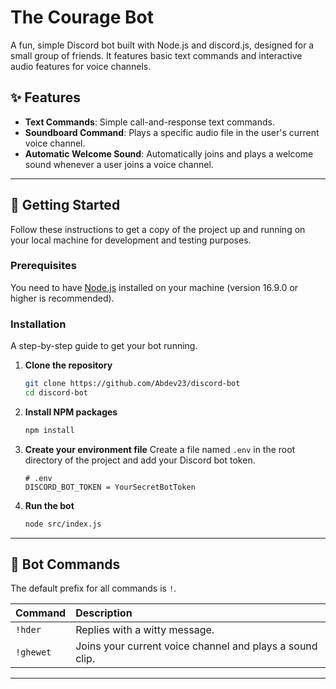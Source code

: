 # The Courage Bot

A fun, simple Discord bot built with Node.js and discord.js, designed for a small group of friends. It features basic text commands and interactive audio features for voice channels.

## ✨ Features

-   **Text Commands**: Simple call-and-response text commands.
-   **Soundboard Command**: Plays a specific audio file in the user's current voice channel.
-   **Automatic Welcome Sound**: Automatically joins and plays a welcome sound whenever a user joins a voice channel.

---

## 🚀 Getting Started

Follow these instructions to get a copy of the project up and running on your local machine for development and testing purposes.

### Prerequisites

You need to have [Node.js](https://nodejs.org/en/) installed on your machine (version 16.9.0 or higher is recommended).

### Installation

A step-by-step guide to get your bot running.

1.  **Clone the repository**
    ```sh
    git clone https://github.com/Abdev23/discord-bot
    cd discord-bot
    ```

2.  **Install NPM packages**
    ```sh
    npm install
    ```

3.  **Create your environment file**
    Create a file named `.env` in the root directory of the project and add your Discord bot token.

    ```env
    # .env
    DISCORD_BOT_TOKEN = YourSecretBotToken
    ```

4.  **Run the bot**
    ```sh
    node src/index.js
    ```

---

## 🤖 Bot Commands

The default prefix for all commands is `!`.

| Command  | Description                                              |
| :------- | :------------------------------------------------------- |
| `!hder`  | Replies with a witty message.                            |
| `!ghewet` | Joins your current voice channel and plays a sound clip. |

---